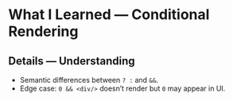 # What I Learned — Conditional Rendering


## Details — Understanding
- Semantic differences between `? :` and `&&`.
- Edge case: `0 && <div/>` doesn’t render but `0` may appear in UI.